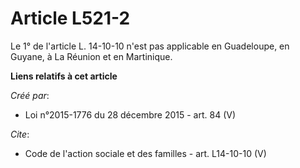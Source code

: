 # Article L521-2

Le 1° de l'article L. 14-10-10 n'est pas applicable en Guadeloupe, en Guyane, à La Réunion et en Martinique.

**Liens relatifs à cet article**

_Créé par_:

  - Loi n°2015-1776 du 28 décembre 2015 - art. 84 (V)

_Cite_:

  - Code de l'action sociale et des familles - art. L14-10-10 (V)

